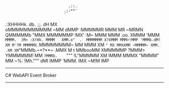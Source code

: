                                 .::.
                              .;:**'            
                              `                  
  .:XHHHHk.              db.   .;;.     dH  MX   
oMMMMMMMMMMM       ~MM  dMMP :MMMMMR   MMM  MR      ~MRMN
QMMMMMb  "MMX       MMMMMMP !MX' :M~   MMM MMM  .oo. XMMM 'MMM
  `MMMM.  )M> :X!Hk. MMMM   XMM.o"  .  MMMMMMM X?XMMM MMM>!MMP
   'MMMb.dM! XM M'?M MMMMMX.`MMMMMMMM~ MM MMM XM `" MX MMXXMM
    ~MMMMM~ XMM. .XM XM`"MMMb.~*?**~ .MMX M t MMbooMM XMMMMMP
     ?MMM>  YMMMMMM! MM   `?MMRb.    `"""   !L"MMMMM XM IMMM
      MMMX   "MMMM"  MM       ~%:           !Mh.""" dMI IMMP
      'MMM.                                             IMX
       ~M!M                                             IMP
	   
	   
	   
---------------------------------------------------------------

   C# WebAPI Event Broker
   
 ---------------------------------------------------------------